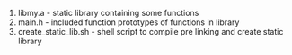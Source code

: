 1. libmy.a - static library containing some functions
2. main.h - included function prototypes of functions in library
3. create_static_lib.sh - shell script to compile pre linking and create static library
